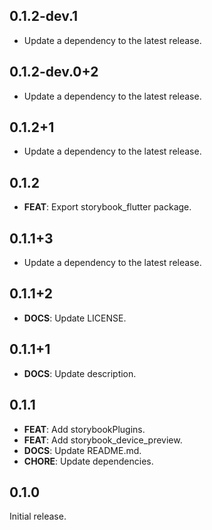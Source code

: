 ## 0.1.2-dev.1

 - Update a dependency to the latest release.

## 0.1.2-dev.0+2

 - Update a dependency to the latest release.

## 0.1.2+1

 - Update a dependency to the latest release.

## 0.1.2

 - **FEAT**: Export storybook_flutter package.

## 0.1.1+3

 - Update a dependency to the latest release.

## 0.1.1+2

 - **DOCS**: Update LICENSE.

## 0.1.1+1

 - **DOCS**: Update description.

## 0.1.1

 - **FEAT**: Add storybookPlugins.
 - **FEAT**: Add storybook_device_preview.
 - **DOCS**: Update README.md.
 - **CHORE**: Update dependencies.

## 0.1.0

Initial release.
